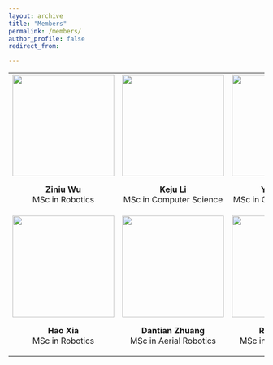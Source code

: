 ```yaml
---
layout: archive
title: "Members"
permalink: /members/
author_profile: false
redirect_from:

---
```


<html>
    <table style="margin-left: auto; margin-right: auto; border: none">
        <tr style="border: none">
            <td style="border: none">
                <div align="center" id="member">
                <img src="/site/images/people-ziniu.jpg" width="200px">
                <p>
                <div align="center"><b>Ziniu Wu</b></div>
                <div align="center">MSc in Robotics</div> 
                </p>
                </div>
            </td>
            <td style="border: none">
                <div align="center" id="member">
                <img src="/site/images/p7.png" width="200px">
                <p>
                <div align="center"><b>Keju Li</b></div>
                <div align="center">MSc in Computer Science</div> 
                </p>
                </div>
            </td>
            <td style="border: none">
                <div align="center" id="member">
                <img src="/site/images/p7.png" width="200px">
                <p>
                <div align="center"><b>Yutian Chu</b></div>
                <div align="center">MSc in Computer Science</div> 
                </p>
                </div>
            </td>
            <td style="border: none">
                <div align="center" id="member">
                <img src="/site/images/p7.png" width="200px">
                <p>
                <div align="center"><b>Xiaoyu Wan</b></div>
                <div align="center">MSc in Robotics</div> 
                </p>
                </div>
            </td>
        </tr>
        <tr style="border: none">
            <td style="border: none">
                <div align="center" id="member">
                <img src="/site/images/p7.png" width="200px">
                <p>
                <div align="center"><b>Hao Xia</b></div>
                <div align="center">MSc in Robotics</div> 
                </p>
                </div>
            </td>
            <td style="border: none">
                <div align="center" id="member">
                <img src="/site/images/p7.png" width="200px">
                <p>
                <div align="center"><b>Dantian Zhuang</b></div>
                <div align="center">MSc in Aerial Robotics</div> 
                </p>
                </div>
            </td>
            <td style="border: none">
                <div align="center" id="member">
                <img src="/site/images/p7.png" width="200px">
                <p>
                <div align="center"><b>Ritian Wang</b></div>
                <div align="center">MSc in Aerial Robotics</div> 
                </p>
                </div>
            </td>
        </tr>
    </table>
</html>
